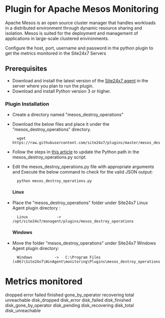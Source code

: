 
Plugin for Apache Mesos Monitoring
==================================

Apache Mesos is an open source cluster manager that handles workloads in a distributed environment through dynamic resource sharing and isolation. Mesos is suited for the deployment and management of applications in large-scale clustered environments.

Configure the host, port, username and password in the python plugin to get the metrics monitored in the Site24x7 Servers


## Prerequisites

- Download and install the latest version of the [Site24x7 agent](https://www.site24x7.com/app/client#/admin/inventory/add-monitor) in the server where you plan to run the plugin. 
- Download and install Python version 3 or higher.


### Plugin Installation  

- Create a directory named "mesos_destroy_operations"

- Download the below files and place it under the "mesos_destroy_operations" directory.

		wget https://raw.githubusercontent.com/site24x7/plugins/master/mesos_destroy_operations/mesos_destroy_operations.py

- Follow the steps in [this article](https://support.site24x7.com/portal/en/kb/articles/updating-python-path-in-a-plugin-script-for-linux-servers) to update the Python path in the mesos_destroy_operations.py script.

- Edit the mesos_destroy_operations.py file with appropriate arguments and Execute the below command to check for the valid JSON output:

		python mesos_destroy_operations.py
  #### Linux

- Place the "mesos_destroy_operations" folder under Site24x7 Linux Agent plugin directory : 

		Linux             ->   /opt/site24x7/monagent/plugins/mesos_destroy_operations

  #### Windows 

- Move the folder "mesos_destroy_operations" under Site24x7 Windows Agent plugin directory: 

		Windows          ->   C:\Program Files (x86)\Site24x7\WinAgent\monitoring\Plugins\mesos_destroy_operations


Metrics monitored 
=================

dropped
error
failed
finished
gone_by_operator
recovering
total
unreachable
disk_dropped
disk_error
disk_failed
disk_finished
disk_gone_by_operator
disk_pending
disk_recovering
disk_total
disk_unreachable

